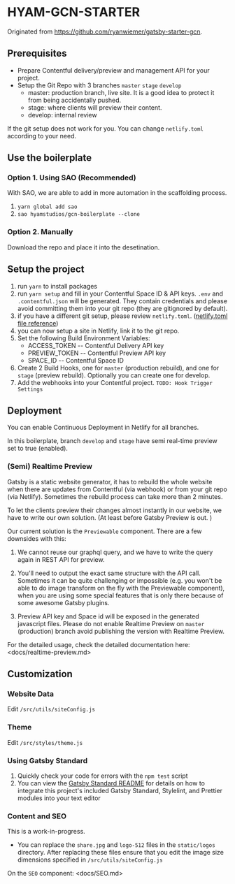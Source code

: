 # HYAM-GCN-STARTER

Originated from <https://github.com/ryanwiemer/gatsby-starter-gcn>.

## Prerequisites

-   Prepare Contentful delivery/preview and management API for your project.
-   Setup the Git Repo with 3 branches `master` `stage` `develop`
    -   master: production branch, live site. It is a good idea to protect it from being accidentally pushed.
    -   stage: where clients will preview their content.
    -   develop: internal review

If the git setup does not work for you. You can change `netlify.toml` according to your need.

## Use the boilerplate

### Option 1. Using SAO (Recommended)

With SAO, we are able to add in more automation in the scaffolding process.

1. `yarn global add sao`
2. `sao hyamstudios/gcn-boilerplate --clone`

### Option 2. Manually

Download the repo and place it into the desetination.

## Setup the project

1. run `yarn` to install packages
2. run `yarn setup` and fill in your Contentful Space ID & API keys. `.env` and `.contentful.json` will be generated. They contain credentials and please avoid committing them into your git repo (they are gitignored by default).
3. if you have a different git setup, please review `netlify.toml`. ([netlify.toml file reference](https://www.netlify.com/docs/netlify-toml-reference/))
4. you can now setup a site in Netlify, link it to the git repo.
5. Set the following Build Environment Variables:
    - ACCESS_TOKEN -- Contentful Delivery API key
    - PREVIEW_TOKEN -- Contentful Preview API key
    - SPACE_ID -- Contentful Space ID
6. Create 2 Build Hooks, one for `master` (production rebuild), and one for `stage` (preview rebuild). Optionally you can create one for develop.
7. Add the webhooks into your Contentful project. `TODO: Hook Trigger Settings`

## Deployment

You can enable Continuous Deployment in Netlify for all branches.

In this boilerplate, branch `develop` and `stage` have semi real-time preview set to true (enabled).

### (Semi) Realtime Preview

Gatsby is a static website generator, it has to rebuild the whole website when there are updates from Contentful (via webhook) or from your git repo (via Netlify). Sometimes the rebuild process can take more than 2 minutes.

To let the clients preview their changes almost instantly in our website, we have to write our own solution. (At least before Gatsby Preview is out. )

Our current solution is the `Previewable` component. There are a few downsides with this:

1. We cannot reuse our graphql query, and we have to write the query again in REST API for preview.

2. You'll need to output the exact same structure with the API call. Sometimes it can be quite challenging or impossible (e.g. you won't be able to do image transform on the fly with the Previewable component), when you are using some special features that is only there because of some awesome Gatsby plugins.

3. Preview API key and Space id will be exposed in the generated javascript files. Please do not enable Realtime Preview on `master` (production) branch avoid publishing the version with Realtime Preview.

For the detailed usage, check the detailed documentation here: <docs/realtime-preview.md>

## Customization

### Website Data

Edit `/src/utils/siteConfig.js`

### Theme

Edit `/src/styles/theme.js`

### Using Gatsby Standard

1.  Quickly check your code for errors with the `npm test` script
2.  You can view the [Gatsby Standard README](https://github.com/brandonkal/eslint-config-gatsby-standard) for details on how to integrate this project's included Gatsby Standard, Stylelint, and Prettier modules into your text editor

### Content and SEO

This is a work-in-progress.

-   You can replace the `share.jpg` and `logo-512` files in the `static/logos` directory. After replacing these files ensure that you edit the image size dimensions specified in `/src/utils/siteConfig.js`

On the `SEO` component: <docs/SEO.md>
